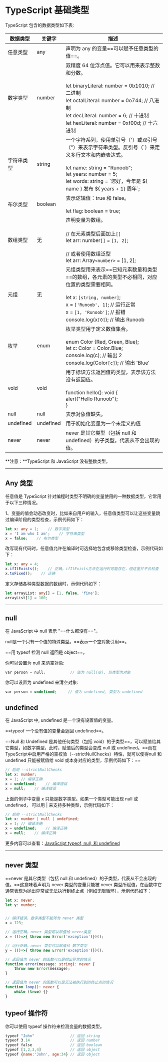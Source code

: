 # TypeScript 基础类型

TypeScript 包含的数据类型如下表:

| 数据类型      | 关键字       | 描述                                                                                                                                                                                                                 |
| --------- | --------- | ------------------------------------------------------------------------------------------------------------------------------------------------------------------------------------------------------------------ |
| 任意类型      | any       | 声明为 any 的变量==可以赋予任意类型的值==。                                                                                                                                                                                         |
| 数字类型      | number    | 双精度 64 位浮点值。它可以用来表示整数和分数。<br><br>let binaryLiteral: number = 0b1010; // 二进制<br>let octalLiteral: number = 0o744;    // 八进制<br>let decLiteral: number = 6;    // 十进制<br>let hexLiteral: number = 0xf00d;    // 十六进制 |
| 字符串类型     | string    | 一个字符系列，使用单引号（'）或双引号（"）来表示字符串类型。反引号（\`）来定义多行文本和内嵌表达式。<br><br>let name: string = "Runoob";<br>let years: number = 5;<br>let words: string = \`您好，今年是 ${ name } 发布 ${ years + 1} 周年\`;                                |
| 布尔类型      | boolean   | 表示逻辑值：true 和 false。<br><br>let flag: boolean = true;                                                                                                                                                               |
| 数组类型      | 无         | 声明变量为数组。<br><br>// 在元素类型后面加上`[]`<br>let arr: number`[]` = `[1, 2]`;<br><br>// 或者使用数组泛型<br>let arr: Array`<number>` = [1, 2];                                                                                       |
| 元组        | 无         | 元组类型用来表示==已知元素数量和类型==的数组，各元素的类型不必相同，对应位置的类型需要相同。<br><br>let x: `[string, number]`;<br>x = `['Runoob', 1]`;    // 运行正常<br>x = `[1, 'Runoob']`;    // 报错<br>console.log(x`[0]`);    // 输出 Runoob                     |
| 枚举        | enum      | 枚举类型用于定义数值集合。<br><br>enum Color {Red, Green, Blue};<br>let c: Color = Color.Blue;<br>console.log(c);    // 输出 2<br>console.log(Color`[c]`); // 输出 'Blue'                                                           |
| void      | void      | 用于标识方法返回值的类型，表示该方法没有返回值。<br><br>function hello(): void {<br>    alert("Hello Runoob");<br>}                                                                                                                        |
| null      | null      | 表示对象值缺失。                                                                                                                                                                                                           |
| undefined | undefined | 用于初始化变量为一个未定义的值                                                                                                                                                                                                    |
| never     | never     | never 是其它类型（包括 null 和 undefined）的子类型，代表从不会出现的值。                                                                                                                                                                    |

**注意：**TypeScript 和 JavaScript 没有整数类型。

---

## Any 类型

任意值是 TypeScript 针对编程时类型不明确的变量使用的一种数据类型，它常用于以下三种情况。

1、变量的值会动态改变时，比如来自用户的输入，任意值类型可以让这些变量跳过编译阶段的类型检查，示例代码如下：

```ts
let x: any = 1;    // 数字类型
x = 'I am who I am';    // 字符串类型
x = false;    // 布尔类型
```

改写现有代码时，任意值允许在编译时可选择地包含或移除类型检查，示例代码如下：

```ts
let x: any = 4;
x.ifItExists();    // 正确，ifItExists方法在运行时可能存在，但这里并不会检查
x.toFixed();    // 正确
```

定义存储各种类型数据的数组时，示例代码如下：

```ts
let arrayList: any[] = [1, false, 'fine'];
arrayList[1] = 100;
```

---


## null

在 JavaScript 中 null 表示 "==什么都没有=="。

null是一个只有一个值的特殊类型。==表示一个空对象引用==。

==用 typeof 检测 null 返回是 object==。

你可以设置为 null 来清空对象:
```js
var person = null;           // 值为 null(空), 但类型为对象  
```


你可以设置为 undefined 来清空对象:
```js
var person = undefined;     // 值为 undefined, 类型为 undefined
```

## undefined

在 JavaScript 中, undefined 是一个没有设置值的变量。

==typeof 一个没有值的变量会返回 undefined==。

==Null 和 Undefined 是其他任何类型（包括 void）的子类型==，可以赋值给其它类型，如数字类型，此时，赋值后的类型会变成 null 或 undefined。==而在TypeScript中启用严格的空校验（--strictNullChecks）特性，就可以使得null 和 undefined 只能被赋值给 void 或本身对应的类型，示例代码如下：==

```ts
// 启用 --strictNullChecks
let x: number;
x = 1; // 编译正确
x = undefined;    // 编译错误
x = null;    // 编译错误
```

上面的例子中变量 x 只能是数字类型。如果一个类型可能出现 null 或 undefined， 可以用 | 来支持多种类型，示例代码如下：

```ts
// 启用 --strictNullChecks
let x: number | null | undefined;
x = 1; // 编译正确
x = undefined;    // 编译正确
x = null;    // 编译正确
```

更多内容可以查看：[JavaScript typeof, null, 和 undefined](https://www.runoob.com/js/js-typeof.html)

---

## never 类型

==never 是其它类型（包括 null 和 undefined）的子类型，代表从不会出现的值。==这意味着声明为 never 类型的变量只能被 never 类型所赋值，在函数中它通常表现为抛出异常或无法执行到终止点（例如无限循环），示例代码如下：

```ts
let x: never;
let y: number;


// 编译错误，数字类型不能转为 never 类型
x = 123;

// 运行正确，never 类型可以赋值给 never类型
x = (()=>{ throw new Error('exception')})();

// 运行正确，never 类型可以赋值给 数字类型
y = (()=>{ throw new Error('exception')})();

// 返回值为 never 的函数可以是抛出异常的情况
function error(message: string): never {
    throw new Error(message);
}

// 返回值为 never 的函数可以是无法被执行到的终止点的情况
function loop(): never {
    while (true) {}
}
```
## typeof 操作符

你可以使用 typeof 操作符来检测变量的数据类型。
```js
typeof "John"                // 返回 string  
typeof 3.14                  // 返回 number  
typeof false                 // 返回 boolean  
typeof [1,2,3,4]             // 返回 object  
typeof {name:'John', age:34} // 返回 object
```
